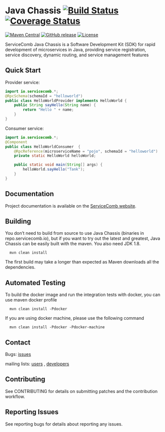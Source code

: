 # Java Chassis [![Build Status](https://travis-ci.org/ServiceComb/java-chassis.svg?branch=master)](https://travis-ci.org/ServiceComb/java-chassis?branch=master)[![Coverage Status](https://coveralls.io/repos/github/ServiceComb/java-chassis/badge.svg?branch=master)](https://coveralls.io/github/ServiceComb/java-chassis?branch=master)
[![Maven Central](https://maven-badges.herokuapp.com/maven-central/io.servicecomb/java-chassis-distribution/badge.svg)](http://search.maven.org/#search%7Cga%7C1%7Cio.servicecomb)
[![GitHub release](https://img.shields.io/badge/release-download-orange.svg)](https://service.io/dowloading/releases)
[![License](https://img.shields.io/badge/license-Apache%202-4EB1BA.svg)](https://www.apache.org/licenses/LICENSE-2.0.html)

ServiceComb Java Chassis is a Software Development Kit (SDK) for rapid development of microservices in Java, providing service registration, service discovery, dynamic routing, and service management features

## Quick Start

Provider service:
```java
import io.servicecomb.*;
@RpcSchema(schemaId = "helloworld")
public class HelloWorldProvider implements HelloWorld {
    public String sayHello(String name) {
        return "Hello " + name;
    }
}
```

Consumer service:
```java
import io.servicecomb.*;
@Component
public class HelloWorldConsumer  {
	@RpcReference(microserviceName = "pojo", schemaId = "helloworld")
	private static HelloWorld helloWorld;

	public static void main(String[] args) {
		helloWorld.sayHello("Tank");
	}
}
```

## Documentation

Project documentation is available on the [ServiceComb website][servicecomb-website].

[servicecomb-website]: http://servicecomb.io/

## Building

You don’t need to build from source to use Java Chassis (binaries in repo.servicecomb.io), but if you want to try out the latest and greatest, Java Chassis can be easily built with the maven.  You also need JDK 1.8.

      mvn clean install

The first build may take a longer than expected as Maven downloads all the dependencies.

## Automated Testing

  To build the docker image and run the integration tests with docker, you can use maven docker profile 
  
      mvn clean install -Pdocker
      
  If you are using docker machine, please use the following command
  
      mvn clean install -Pdocker -Pdocker-machine
      
## Contact

Bugs: [issues](https://github.com/ServiceComb/java-chassis/issues)

mailing lists: [users](https://groups.google.com/forum/#!forum/servicecomb-users) , [developers](https://groups.google.com/forum/#!forum/servicecomb-developers)


## Contributing

See CONTRIBUTING for details on submitting patches and the contribution workflow.

## Reporting Issues

See reporting bugs for details about reporting any issues.
